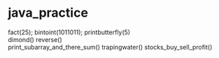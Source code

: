 # java_practice
fact(25);
bintoint(1011011);
printbutterfly(5)  
dimond()
reverse()  
print_subarray_and_there_sum()
trapingwater()
stocks_buy_sell_profit()
